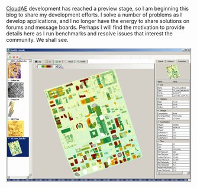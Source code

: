 [CloudAE][] development has reached a preview stage, so I am beginning this blog to share my development efforts. I solve a number of problems as I develop applications, and I no longer have the energy to share solutions on forums and message boards. Perhaps I will find the motivation to provide details here as I run benchmarks and resolve issues that interest the community. We shall see.

![](/uploads/2011/12/app_2d_toronto.png "app_2d_toronto")


[cloudae]: /cloudae/  "CloudAE"